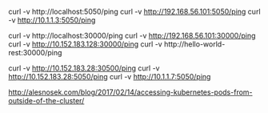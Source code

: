 curl -v http://localhost:5050/ping
curl -v http://192.168.56.101:5050/ping
curl -v http://10.1.1.3:5050/ping

curl -v http://localhost:30000/ping
curl -v http://192.168.56.101:30000/ping
curl -v http://10.152.183.128:30000/ping
curl -v http://hello-world-rest:30000/ping

curl -v http://10.152.183.28:30500/ping
curl -v http://10.152.183.28:5050/ping
curl -v http://10.1.1.7:5050/ping

http://alesnosek.com/blog/2017/02/14/accessing-kubernetes-pods-from-outside-of-the-cluster/

